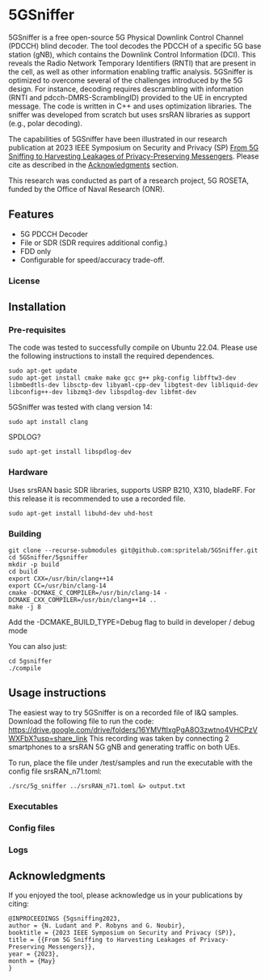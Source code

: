 # 5GSniffer
5GSniffer is a free open-source 5G Physical Downlink Control Channel (PDCCH) blind decoder. The tool decodes the PDCCH of a specific 5G base station (gNB), which contains the Downlink Control Information (DCI). This reveals the Radio Network Temporary Identifiers (RNTI) that are present in the cell, as well as other information enabling traffic analysis. 5GSniffer is optimized to overcome several of the challenges introduced by the 5G design. For instance, decoding requires descrambling with information (RNTI and pdcch-DMRS-ScramblingID) provided to the UE in encrypted message. The code is written in C++ and uses optimization libraries. The sniffer was developed from scratch but uses srsRAN libraries as support (e.g., polar decoding).

The capabilities of 5GSniffer have been illustrated in our research publication at 2023 IEEE Symposium on Security and Privacy (SP) [From 5G Sniffing to Harvesting Leakages of Privacy-Preserving Messengers](https://doi.ieeecomputersociety.org/10.1109/SP46215.2023.00110). Please cite as described in the [Acknowledgments](#acknowledgments) section.

This research was conducted as part of a research project, 5G ROSETA, funded by the Office of Naval Research (ONR).

## Features
- 5G PDCCH Decoder
- File or SDR (SDR requires additional config.)
- FDD only
- Configurable for speed/accuracy trade-off.


### License

## Installation

### Pre-requisites
The code was tested to successfully compile on Ubuntu 22.04. Please use the following instructions to install the required dependences. 

```
sudo apt-get update
sudo apt-get install cmake make gcc g++ pkg-config libfftw3-dev libmbedtls-dev libsctp-dev libyaml-cpp-dev libgtest-dev libliquid-dev libconfig++-dev libzmq3-dev libspdlog-dev libfmt-dev
```

5GSniffer was tested with clang version 14:
```
sudo apt install clang
```
SPDLOG?
```
sudo apt-get install libspdlog-dev
```

<!-- LIBFMT?
```
sudo add-apt-repository universe
sudo apt update
sudo apt install libfmt-dev
``` -->

### Hardware
Uses srsRAN basic SDR libraries, supports USRP B210, X310, bladeRF. For this release it is recommended to use a recorded file.

```
sudo apt-get install libuhd-dev uhd-host
```

### Building
```
git clone --recurse-submodules git@github.com:spritelab/5GSniffer.git
cd 5GSniffer/5gsniffer
mkdir -p build
cd build
export CXX=/usr/bin/clang++14
export CC=/usr/bin/clang-14
cmake -DCMAKE_C_COMPILER=/usr/bin/clang-14 -DCMAKE_CXX_COMPILER=/usr/bin/clang++14 ..
make -j 8
```

Add the -DCMAKE_BUILD_TYPE=Debug flag to build in developer / debug mode

You can also just:
```
cd 5gsniffer
./compile
```

## Usage instructions

The easiest way to try 5GSniffer is on a recorded file of I&Q samples. Download the following file to run the code:
https://drive.google.com/drive/folders/16YMVftlxgPgA8O3zwtno4VHCPzVWXFbX?usp=share_link
This recording was taken by connecting 2 smartphones to a srsRAN 5G gNB and generating traffic on both UEs.

To run, place the file under /test/samples and run the executable with the config file srsRAN_n71.toml:

```
./src/5g_sniffer ../srsRAN_n71.toml &> output.txt
```

### Executables

### Config files

### Logs

## Acknowledgments
If you enjoyed the tool, please acknowledge us in your publications by citing:
```
@INPROCEEDINGS {5gsniffing2023,
author = {N. Ludant and P. Robyns and G. Noubir},
booktitle = {2023 IEEE Symposium on Security and Privacy (SP)},
title = {{From 5G Sniffing to Harvesting Leakages of Privacy-Preserving Messengers}},
year = {2023},
month = {May}
}
```
